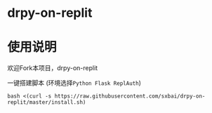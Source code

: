 # drpy-on-replit
# 使用说明
欢迎Fork本项目，drpy-on-replit

一键搭建脚本 (环境选择`Python Flask ReplAuth`)
```
bash <(curl -s https://raw.githubusercontent.com/sxbai/drpy-on-replit/master/install.sh)
```
